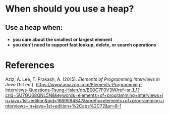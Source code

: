 # When should you use a heap? 

## Use a heap when: 
- **you care about the smallest or largest element** 
- **you don't need to support fast lookup, delete, or search operations** 




  
# References 
Aziz, A. Lee, T. Prakash, A. (2015). *Elements of Programming Interviews in Java* (1st ed.). <https://www.amazon.com/Elements-Programming-Interviews-Questions-Tsung-Hsien/dp/B00C7F0V3W/ref=sr_1_1?crid=SU7GU68QNL5N&keywords=elements+of+programming+interviews+in+java+1st+edition&qid=1669594847&sprefix=elements+of+programming+interviews+in+java+1st+edition+%2Caps%2C72&sr=8-1> 
